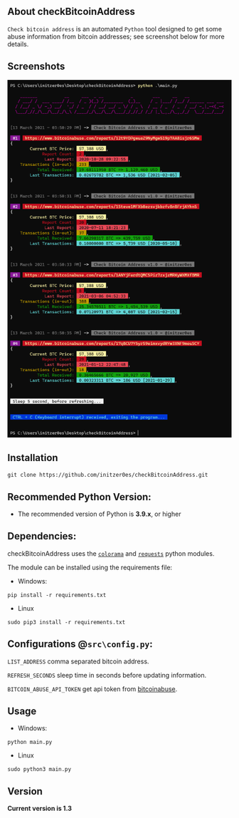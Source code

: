 ## About checkBitcoinAddress

`Check bitcoin address` is an automated `Python` tool designed to get some abuse information from bitcoin addresses; see screenshot below for more details.

## Screenshots

![checkBitcoinAddress](https://raw.githubusercontent.com/initzer0es/checkBitcoinAddress/master/img/screenshot.png "checkBitcoinAddress in action")

## Installation

```
git clone https://github.com/initzer0es/checkBitcoinAddress.git
```

## Recommended Python Version:

- The recommended version of Python is **3.9.x**, or higher

## Dependencies:

checkBitcoinAddress uses the [`colorama`](https://github.com/tartley/colorama) and [`requests`](https://github.com/psf/requests) python modules.

The module can be installed using the requirements file:

- Windows:

```
pip install -r requirements.txt
```

- Linux

```
sudo pip3 install -r requirements.txt
```

## Configurations @`src\config.py`:

`LIST_ADDRESS` comma separated bitcoin address.

`REFRESH_SECONDS` sleep time in seconds before updating information.

`BITCOIN_ABUSE_API_TOKEN` get api token from [bitcoinabuse](https://www.bitcoinabuse.com).

## Usage

- Windows:

```
python main.py
```

- Linux

```
sudo python3 main.py
```

## Version

**Current version is 1.3**
